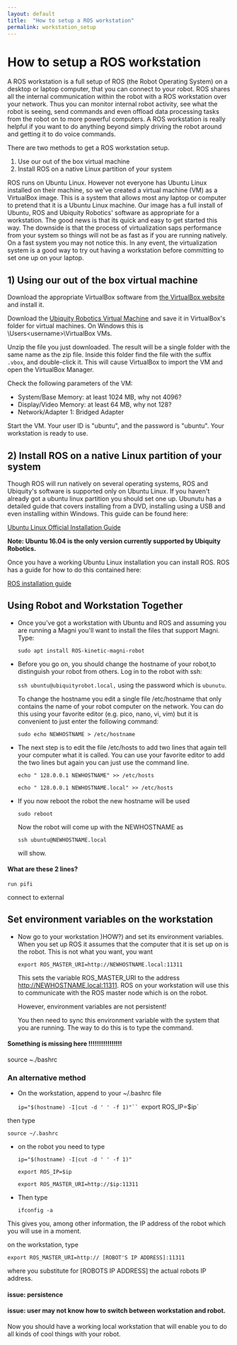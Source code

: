 ```yaml
---
layout: default
title:  "How to setup a ROS workstation"
permalink: workstation_setup
---
```


# How to setup a ROS workstation

A ROS workstation is a full setup of ROS (the Robot Operating System) on a desktop or laptop computer, that you can connect to your robot. ROS shares all the internal communication within the robot with a ROS workstation over your network. Thus you can monitor internal robot activity, see what the robot is seeing, send commands and even offload data processing tasks from the robot on to more powerful computers. A ROS workstation is really helpful if you want to do anything beyond simply driving the robot around and getting it to do voice commands.

There are two methods to get a ROS workstation setup.

1) Use our out of the box virtual machine
2) Install ROS on a native Linux partition of your system

ROS runs on Ubuntu Linux. However not everyone has Ubuntu Linux installed on their machine, so we've created a virtual machine (VM) as a VirtualBox image. This is a system that allows most any laptop or computer to pretend that it is a Ubuntu Linux machine. Our image has a full install of Ubuntu, ROS and Ubiquity Robotics' software as appropriate for a workstation. The good news is that its quick and easy to get started this way. The downside is that the process of virtualization saps performance from your system so things will not be as fast as if you are running natively. On a fast system you may not notice this. In any event, the virtualization system is a good way to try out having a workstation before committing to set one up on your laptop.

## 1) Using our out of the box virtual machine

Download the appropriate VirtualBox software from [the VirtualBox website](https://www.virtualbox.org/wiki/Downloads) and install it.

Download the [Ubiquity Robotics Virtual Machine](https://drive.google.com/drive/folders/0B1zeRbBVLXhzZ0Q1TkxtbUxIcEU) and save it in VirtualBox's folder for virtual machines.  On Windows this is \Users\<username>\VirtualBox VMs.

Unzip the file you just downloaded. The result will be a single folder with the same name as the zip file.  Inside this folder find the file with the suffix `.vbox`, and double-click it.  This will cause VirtualBox to import the VM and open the VirtualBox Manager.

Check the following parameters of the VM:

  * System/Base Memory: at least 1024 MB, why not 4096?
  * Display/Video Memory: at least 64 MB, why not 128?
  * Network/Adapter 1: Bridged Adapter

Start the VM. Your user ID is "ubuntu", and the password is "ubuntu".
Your workstation is ready to use.


## 2) Install ROS on a native Linux partition of your system

Though ROS will run natively on several operating systems, ROS and Ubiquity's software is supported only on Ubuntu Linux. If you haven't already got a ubuntu linux partition you should set one up. Ubunutu has a detailed guide that covers installing from a DVD, installing using a USB and even installing within Windows. This guide can be found here:

[Ubuntu Linux Official Installation Guide](https://help.ubuntu.com/community/Installation)

**Note: Ubuntu 16.04 is the only version currently supported by Ubiquity Robotics.**

Once you have a working Ubuntu Linux installation you can install ROS. ROS has a guide for how to do this contained here:

[ROS installation guide](http://wiki.ros.org/kinetic/Installation)

## Using Robot and Workstation Together

* Once you've got a workstation with Ubuntu and ROS and assuming you are running a Magni you'll want to install the files that support Magni. Type:

  `sudo apt install ROS-kinetic-magni-robot`

* Before you go on, you should change the hostname of your robot,to distinguish your robot from others. Log in to the robot with ssh:

  `ssh ubuntu@ubiquityrobot.local,`
using the password which is
  `ubunutu`.

  To change the hostname you edit a single file /etc/hostname that only contains the name of your robot computer on the network. You can do this using your favorite editor (e.g. pico, nano, vi, vim) but it is convenient to just enter the following command:

    `sudo echo NEWHOSTNAME > /etc/hostname`

* The next step is to edit the file /etc/hosts to add two lines that again tell your computer what it is called. You can use your favorite editor to add the two lines but again you can just use the command line.

  `echo " 128.0.0.1 NEWHOSTNAME" >> /etc/hosts`

  `echo " 128.0.0.1 NEWHOSTNAME.local" >> /etc/hosts`

* If you now reboot the robot the new hostname will be used

  `sudo reboot`

  Now the robot will come up with the NEWHOSTNAME as

  `ssh ubuntu@NEWHOSTNAME.local`

  will show.

#### What are these 2 lines?

`run pifi`

connect to external

## Set environment variables on the workstation

* Now go to your workstation )HOW?) and set its environment variables. When you set up ROS it assumes that the computer that it is set up on is the robot. This is not what you want, you want

  `export ROS_MASTER_URI=http://NEWHOSTNAME.local:11311`

  This sets the variable ROS_MASTER_URI to the address http://NEWHOSTNAME.local:11311. ROS on your workstation will use this to communicate with the ROS master node which is on the robot.

  However, environment variables are not persistent!

  You then need to sync this environment variable with the system that you are running. The way to do this is to type the command.

#### Something is missing here !!!!!!!!!!!!!!!!
source ~./bashrc

### An alternative method

* On the workstation, append to your ~/.bashrc file

  `ip="$(hostname) -I|cut -d ' ' -f 1)"``
  `export ROS_IP=$ip`

then type

  `source ~/.bashrc`

* on the robot you need to type

  `ip="$(hostname) -I|cut -d ' ' -f 1)"`

  `export ROS_IP=$ip`

  `export ROS_MASTER_URI=http://$ip:11311`

* Then type

  `ifconfig -a`

 This gives you, among other information, the IP address of the robot which you will use in a moment.

 on the workstation, type

 `export ROS_MASTER_URI=http:// [ROBOT'S IP ADDRESS]:11311`

 where you substitute for [ROBOTS IP ADDRESS] the actual robots IP address.

 #### issue: persistence
 #### issue: user may not know how to switch between workstation and robot.

Now you should have a working local workstation that will enable you to do all kinds of cool things with your robot.
